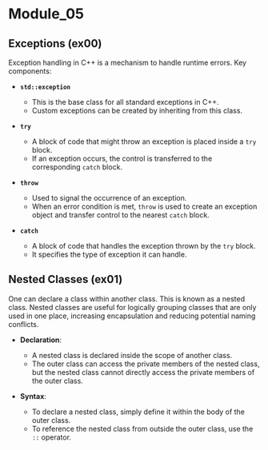# Module_05

## Exceptions (ex00)

Exception handling in C++ is a mechanism to handle runtime errors. Key components:

- **`std::exception`**
	- This is the base class for all standard exceptions in C++.
	- Custom exceptions can be created by inheriting from this class.

- **`try`**
	- A block of code that might throw an exception is placed inside a `try` block.
	- If an exception occurs, the control is transferred to the corresponding `catch` block.

- **`throw`**
	- Used to signal the occurrence of an exception.
	- When an error condition is met, `throw` is used to create an exception object and transfer control to the nearest `catch` block.

- **`catch`**
	- A block of code that handles the exception thrown by the `try` block.
	- It specifies the type of exception it can handle.


## Nested Classes (ex01)

One can declare a class within another class. This is known as a nested class. Nested classes are useful for logically grouping classes that are only used in one place, increasing encapsulation and reducing potential naming conflicts.

- **Declaration**:
	- A nested class is declared inside the scope of another class.
	- The outer class can access the private members of the nested class, but the nested class cannot directly access the private members of the outer class.

- **Syntax**:
	- To declare a nested class, simply define it within the body of the outer class.
	- To reference the nested class from outside the outer class, use the `::` operator.
